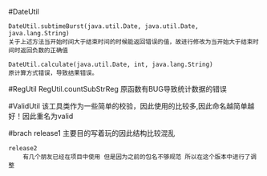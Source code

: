 #DateUtil

    
    DateUtil.subtimeBurst(java.util.Date, java.util.Date, java.lang.String)
    关于上述方法当开始时间大于结束时间的时候能返回错误的值，故进行修改为当开始大于结束时间时返回负数的正确值
    
    DateUtil.calculate(java.util.Date, int, java.lang.String)
    原计算方式错误，导致结果错误。


#RegUtil
    RegUtil.countSubStrReg
    原函数有BUG导致统计数据的错误

#ValidUtil
    该工具类作为一些简单的校验，因此使用的比较多,因此命名越简单越好！因此重名为valid
    
#brach
    release1
        主要目的写着玩的因此结构比较混乱
        
    release2
        有几个朋友已经在项目中使用 但是因为之前的包名不够规范 所以在这个版本中进行了调整
        
    
